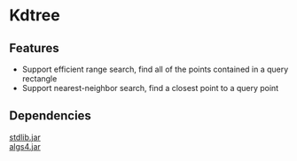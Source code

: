 # Kdtree

## Features
* Support efficient range search, find all of the points contained in a query rectangle<br>
* Support nearest-neighbor search, find a closest point to a query point

## Dependencies
[stdlib.jar](http://algs4.cs.princeton.edu/code/stdlib.jar)<br>
[algs4.jar](http://algs4.cs.princeton.edu/code/algs4.jar)
